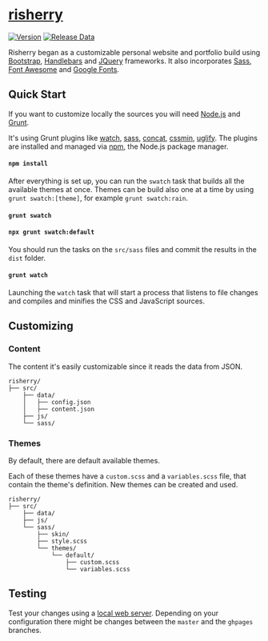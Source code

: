 # [risherry](http://risherry.ro/)

[![Version](https://img.shields.io/github/release/evalica/risherry.svg)](https://github.com/evalica/risherry/releases) [![Release Data](https://img.shields.io/github/release-date/evalica/risherry.svg)](https://github.com/evalica/risherry/releases)

 <!--- [![Build Status](https://img.shields.io/travis/evalica/risherry.svg)](https://travis-ci.org/evalica/risherry)
[![devDependency Status](https://img.shields.io/david/evalica/risherry.svg)](https://david-dm.org/evalica/risherry) --->

Risherry began as a customizable personal website and portfolio build using [Bootstrap](http://getbootstrap.com/), [Handlebars](http://handlebarsjs.com/) and [JQuery](https://jquery.com/) frameworks. It also incorporates [Sass](http://sass-lang.com/), [Font Awesome](http://fortawesome.github.io/Font-Awesome/) and [Google Fonts](http://www.google.com/fonts).

## Quick Start

If you want to customize locally the sources you will need [Node.js](https://nodejs.org/) and [Grunt](http://gruntjs.com/).

It's using Grunt plugins like [watch](https://www.npmjs.com/package/grunt-contrib-watch), [sass](https://www.npmjs.com/package/grunt-contrib-sass), [concat](https://www.npmjs.com/package/grunt-contrib-concat), [cssmin](https://www.npmjs.com/package/grunt-contrib-cssmin), [uglify](https://www.npmjs.com/package/grunt-contrib-uglify). The plugins are installed and managed via [npm](https://npmjs.org/), the Node.js package manager.

#### `npm install`

After everything is set up, you can run the `swatch` task that builds all the available themes at once. Themes can be build also one at a time by using `grunt swatch:[theme]`, for example `grunt swatch:rain`.

#### `grunt swatch`
#### `npx grunt swatch:default`

You should run the tasks on the `src/sass` files and commit the results in the `dist` folder.

#### `grunt watch`

Launching the `watch` task that will start a process that listens to file changes and compiles and minifies the CSS and JavaScript sources.

## Customizing

### Content

The content it's easily customizable since it reads the data from JSON.

```
risherry/
├── src/
    ├── data/
    │   ├── config.json
    │   ├── content.json
    ├── js/
    └── sass/

```

### Themes

By default, there are default available themes. 

Each of these themes have a `custom.scss` and a `variables.scss` file, that contain the theme's definition. New themes can be created and used.

```
risherry/
├── src/
    ├── data/
    ├── js/
    └── sass/
        ├── skin/
        ├── style.scss
        └── themes/
            └── default/
                ├── custom.scss
                └── variables.scss
```

## Testing

Test your changes using a [local web server](https://stackoverflow.com/a/21608670/444320). Depending on your configuration there might be changes between the `master` and the `ghpages` branches.
